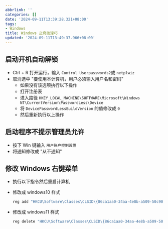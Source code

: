 ```yaml
---
abbrlink: ''
categories: []
date: '2024-09-11T13:39:28.321+08:00'
tags:
- Windows
title: Windows 之奇技淫巧
updated: '2024-09-11T13:49:37.966+08:00'
---
```

## 启动开机自动解锁

- Ctrl + R 打开运行，输入 `Control Userpasswords2`或 `netplwiz`
- 取消选中 "要使用本计算机，用户必须输入用户名和密码"
  - 如果没有该选项执行以下操作
  - 打开注册表
  - 进入路径 `HKEY_LOCAL_MACHINE\SOFTWARE\Microsoft\Windows NT\CurrentVersion\PasswordLess\Device`
  - 将 `DevicePasswordLessBuildVersion` 的值修改成 `0`
  - 然后重新执行以上操作

## 启动程序不提示管理员允许

* 按下 Win 键输入 `用户账户控制设置`
* 将通知修改成 "从不通知"

## 修改 Windows 右键菜单

- 执行以下指令然后重启计算机
- 修改成 windows10 样式

  ```bash
  reg add "HKCU\Software\Classes\CLSID\{86ca1aa0-34aa-4e8b-a509-50c905bae2a2}\InprocServer32" /f /ve
  ```
- 修改成 windows11 样式

  ```bash
  reg delete "HKCU\Software\Classes\CLSID\{86ca1aa0-34aa-4e8b-a509-50c905bae2a2}\InprocServer32" /va /f
  ```

